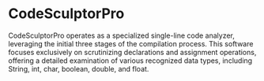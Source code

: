 # CodeSculptorPro
CodeSculptorPro operates as a specialized single-line code analyzer, leveraging the initial three stages of the compilation process. This software focuses exclusively on scrutinizing declarations and assignment operations, offering a detailed examination of various recognized data types, including String, int, char, boolean, double, and float.
